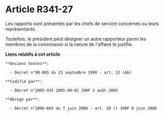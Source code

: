 # Article R341-27

Les rapports sont présentés par les chefs de service concernés ou leurs représentants.

Toutefois, le président peut désigner un autre rapporteur parmi les membres de la commission si la nature de l'affaire le
justifie.

**Liens relatifs à cet article**

	**Anciens textes**:

	  - Décret n°98-865 du 23 septembre 1998 - art. 12 (Ab)

	**Codifié par**:

	  - Décret n°2005-935 2005-08-02 JORF 5 août 2005

	**Abrogé par**:

	  - Décret n°2006-665 du 7 juin 2006 - art. 20 () JORF 8 juin 2006
